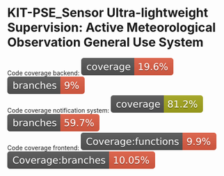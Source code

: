 # KIT-PSE_Sensor Ultra-lightweight Supervision: Active Meteorological Observation General Use System

Code coverage backend:              ![Coverage](.github/badges/jacoco1.svg) ![Branches](.github/badges/branches1.svg) \
Code coverage notification system:  ![Coverage](.github/badges/jacoco2.svg) ![Branches](.github/badges/branches2.svg) \
Code coverage frontend:  ![Functions](.github/badges/frontend/badge-functions.svg) ![Branches](.github/badges/frontend/badge-branches.svg) 